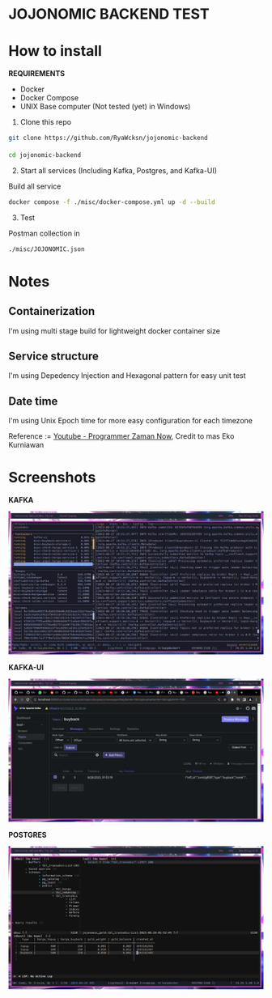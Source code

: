 # JOJONOMIC BACKEND TEST

# How to install

**REQUIREMENTS**

- Docker
- Docker Compose
- UNIX Base computer (Not tested (yet) in Windows)

1. Clone this repo
```sh
git clone https://github.com/RyaWcksn/jojonomic-backend

cd jojonomic-backend
```

2. Start all services (Including Kafka, Postgres, and Kafka-UI)

Build all service 

```sh
docker compose -f ./misc/docker-compose.yml up -d --build 
```

3. Test

Postman collection in

```sh
./misc/JOJONOMIC.json
```

# Notes

## Containerization

I'm using multi stage build for lightweight docker container size

## Service structure

I'm using Depedency Injection and Hexagonal pattern for easy unit test

## Date time

I'm using Unix Epoch time for more easy configuration for each timezone

Reference := [Youtube - Programmer Zaman Now](https://www.youtube.com/watch?v=nEOEvWm5yPA&t), Credit to mas Eko Kurniawan

# Screenshots

**KAFKA**

![Kafka](./misc/kafka.png)

**KAFKA-UI**

![Kafka-ui](./misc/kafka-ui.png)

**POSTGRES**

![Postgres](./misc/postgres.png)
